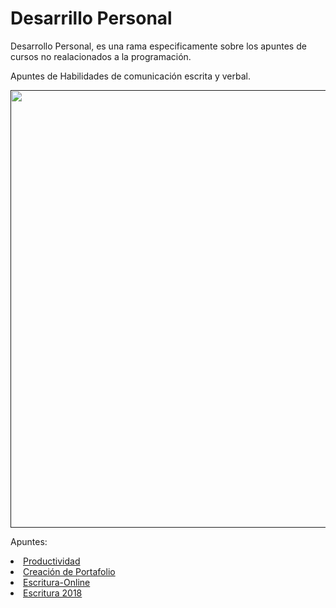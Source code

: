 # Desarrillo Personal

Desarrollo Personal, es una rama especificamente sobre los apuntes de cursos no realacionados a la programaci&oacute;n.


Apuntes de Habilidades de comunicaci&oacute;n escrita y verbal.


<p align="center"><a href=""><img src="https://i.ibb.co/0MZgKPF/Desarrollo-personal.png" width="700"></a></p>


Apuntes:

<li><a href="https://github.com/V-Juarez/Learning/blob/DesarrolloPersonal/Productividad" target="_blank">Productividad</a></li>
  
<li><a href="https://github.com/V-Juarez/Learning/tree/DesarrolloPersonal/CreacionDePortafolio" target="_blank">Creaci&oacute;n de Portafolio</a></li>
  
<li><a href="https://github.com/V-Juarez/Learning/tree/DesarrolloPersonal/Escritura" target="_blank">Escritura-Online</a></li>
  
<li><a href="https://github.com/V-Juarez/Learning/tree/DesarrolloPersonal/Escritura2018" target="_blank">Escritura 2018</a></li>


